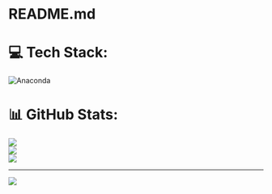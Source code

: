 # README.md

# 💻 Tech Stack:
![Anaconda](https://img.shields.io/badge/Anaconda-%2344A833.svg?style=for-the-badge&logo=anaconda&logoColor=white)
# 📊 GitHub Stats:
![](https://github-readme-stats.vercel.app/api?username=DeepAkash04&theme=dark&hide_border=false&include_all_commits=false&count_private=false)<br/>
![](https://github-readme-streak-stats.herokuapp.com/?user=DeepAkash04&theme=dark&hide_border=false)<br/>
![](https://github-readme-stats.vercel.app/api/top-langs/?username=DeepAkash04&theme=dark&hide_border=false&include_all_commits=false&count_private=false&layout=compact)

---
[![](https://visitcount.itsvg.in/api?id=DeepAkash04&icon=0&color=0)](https://visitcount.itsvg.in)

<!-- Proudly created with GPRM ( https://gprm.itsvg.in ) -->
